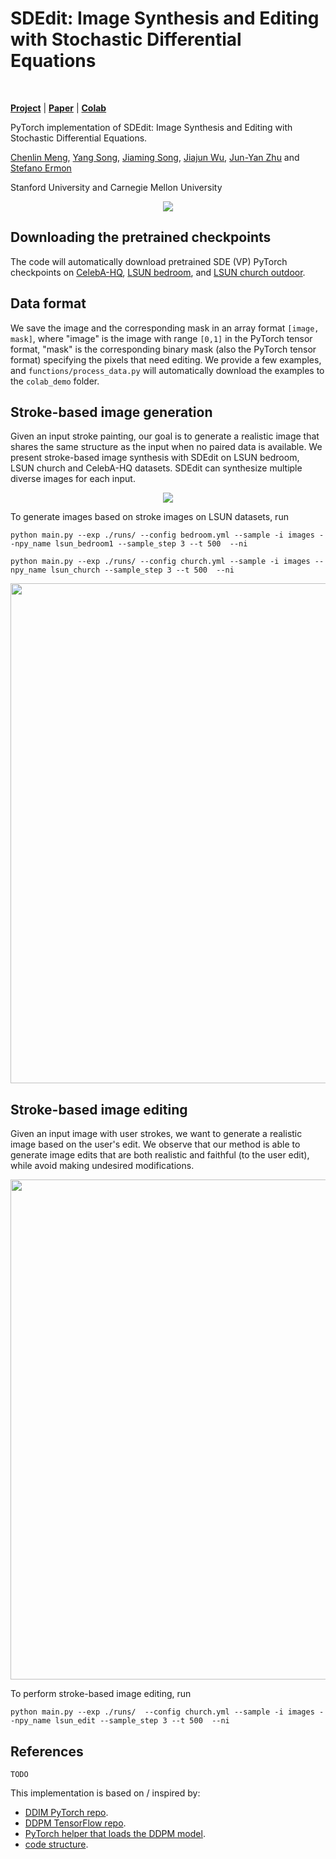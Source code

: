 # SDEdit: Image Synthesis and Editing with Stochastic Differential Equations
<br>

[**Project**](https://chenlin9.github.io/SDEdit/) | [**Paper**]() | [**Colab**](https://colab.research.google.com/drive/1KkLS53PndXKQpPlS1iK-k1nRQYmlb4aO?usp=sharing)

PyTorch implementation of SDEdit: Image Synthesis and Editing with Stochastic Differential Equations.

[Chenlin Meng](https://cs.stanford.edu/~chenlin/), [Yang Song](https://yang-song.github.io/), [Jiaming Song](http://tsong.me/),
[Jiajun Wu](https://jiajunwu.com/), [Jun-Yan Zhu](https://www.cs.cmu.edu/~junyanz/) and [Stefano Ermon](https://cs.stanford.edu/~ermon/)

Stanford University and Carnegie Mellon University


<p align="center">
<img src="https://github.com/chenlin9/image_editing_ddpm/blob/main/images/teaser.jpg" />
</p>





## Downloading the pretrained checkpoints
The code will automatically download pretrained SDE (VP) PyTorch checkpoints on
[CelebA-HQ](https://image-editing-test-12345.s3-us-west-2.amazonaws.com/checkpoints/celeba_hq.ckpt),
[LSUN bedroom](https://image-editing-test-12345.s3-us-west-2.amazonaws.com/checkpoints/bedroom.ckpt),
and [LSUN church outdoor](https://image-editing-test-12345.s3-us-west-2.amazonaws.com/checkpoints/church_outdoor.ckpt).

## Data format
We save the image and the corresponding mask in an array format ``[image, mask]``, where
"image" is the image with range ``[0,1]`` in the PyTorch tensor format, "mask" is the corresponding binary mask (also the PyTorch tensor format) specifying the pixels that need editing.
We provide a few examples, and ``functions/process_data.py``  will automatically download the examples to the ``colab_demo`` folder.


## Stroke-based image generation
Given an input stroke painting, our goal is to generate a realistic image that shares the same structure as the input when no paired data is available.
We present stroke-based image synthesis with SDEdit on LSUN bedroom, LSUN church and CelebA-HQ datasets.
SDEdit can synthesize multiple diverse images for each input.
<p align="center">
<img src="https://github.com/chenlin9/image_editing_ddpm/blob/main/images/sde_stroke_generation.jpg" />

To generate images based on stroke images on LSUN datasets, run

```
python main.py --exp ./runs/ --config bedroom.yml --sample -i images --npy_name lsun_bedroom1 --sample_step 3 --t 500  --ni
```
```
python main.py --exp ./runs/ --config church.yml --sample -i images --npy_name lsun_church --sample_step 3 --t 500  --ni
```
</p>

<p align="center">
<img src="https://github.com/chenlin9/image_editing_ddpm/blob/main/images/stroke_based_generation.jpg" width="800">
</p>

## Stroke-based image editing
Given an input image with user strokes, we want to generate a realistic image based on the user's edit.
We observe that our method is able to generate image edits that are both realistic and faithful (to the user edit),
while avoid making undesired modifications.
<p align="center">
<img src="https://github.com/chenlin9/image_editing_ddpm/blob/main/images/stroke_edit.jpg" width="800">
</p>
To perform stroke-based image editing, run

```
python main.py --exp ./runs/  --config church.yml --sample -i images --npy_name lsun_edit --sample_step 3 --t 500  --ni
```

## References
```
TODO
```

This implementation is based on / inspired by:

- [DDIM PyTorch repo](https://github.com/ermongroup/ddim).
- [DDPM TensorFlow repo](https://github.com/hojonathanho/diffusion).
- [PyTorch helper that loads the DDPM model](https://github.com/pesser/pytorch_diffusion).
- [code structure](https://github.com/ermongroup/ncsnv2).
